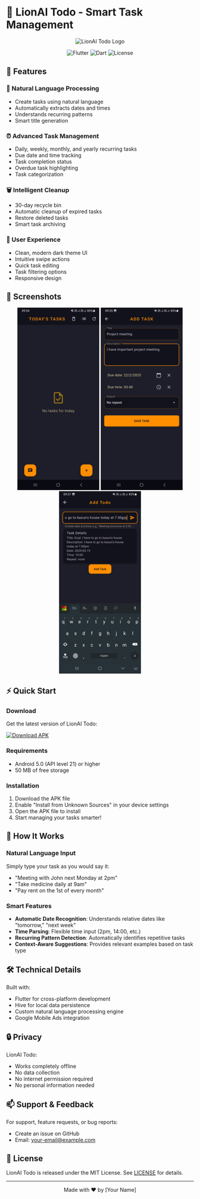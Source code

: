 # 📝 LionAI Todo - Smart Task Management

<div align="center">
  <img src="/api/placeholder/200/200" alt="LionAI Todo Logo" width="200"/>

  ![Flutter](https://img.shields.io/badge/Flutter-02569B?style=for-the-badge&logo=flutter&logoColor=white)
  ![Dart](https://img.shields.io/badge/Dart-0175C2?style=for-the-badge&logo=dart&logoColor=white)
  ![License](https://img.shields.io/badge/License-MIT-green.svg?style=for-the-badge)
</div>

## 🌟 Features

### 🤖 Natural Language Processing
- Create tasks using natural language
- Automatically extracts dates and times
- Understands recurring patterns
- Smart title generation

### ⏰ Advanced Task Management
- Daily, weekly, monthly, and yearly recurring tasks
- Due date and time tracking
- Task completion status
- Overdue task highlighting
- Task categorization

### 🗑️ Intelligent Cleanup
- 30-day recycle bin
- Automatic cleanup of expired tasks
- Restore deleted tasks
- Smart task archiving

### 📱 User Experience
- Clean, modern dark theme UI
- Intuitive swipe actions
- Quick task editing
- Task filtering options
- Responsive design

## 📱 Screenshots

<div align="center">
  <img src="screenshots/Screenshot_20250219_093430.jpg" alt="Task List" width="220"/>
  <img src="screenshots/Screenshot_20250219_093548.jpg" alt="Add Task" width="220"/>
  <img src="screenshots/Screenshot_20250219_093720.jpg" alt="Recycle Bin" width="220"/>
</div>

## ⚡ Quick Start

### Download
Get the latest version of LionAI Todo:

[![Download APK](https://img.shields.io/badge/Download-APK-green.svg?style=for-the-badge)](link-to-your-apk)

### Requirements
- Android 5.0 (API level 21) or higher
- 50 MB of free storage

### Installation
1. Download the APK file
2. Enable "Install from Unknown Sources" in your device settings
3. Open the APK file to install
4. Start managing your tasks smarter!

## 🎯 How It Works

### Natural Language Input
Simply type your task as you would say it:
- "Meeting with John next Monday at 2pm"
- "Take medicine daily at 9am"
- "Pay rent on the 1st of every month"

### Smart Features
- **Automatic Date Recognition**: Understands relative dates like "tomorrow," "next week"
- **Time Parsing**: Flexible time input (2pm, 14:00, etc.)
- **Recurring Pattern Detection**: Automatically identifies repetitive tasks
- **Context-Aware Suggestions**: Provides relevant examples based on task type

## 🛠️ Technical Details

Built with:
- Flutter for cross-platform development
- Hive for local data persistence
- Custom natural language processing engine
- Google Mobile Ads integration

## 🔒 Privacy

LionAI Todo:
- Works completely offline
- No data collection
- No internet permission required
- No personal information needed

## 📫 Support & Feedback

For support, feature requests, or bug reports:
- Create an issue on GitHub
- Email: [your-email@example.com](mailto:your-email@example.com)

## 📄 License

LionAI Todo is released under the MIT License. See [LICENSE](LICENSE) for details.

---

<div align="center">
  Made with ❤️ by [Your Name]
</div>

